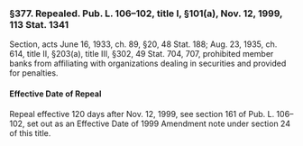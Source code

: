 ### §377. Repealed. Pub. L. 106–102, title I, §101(a), Nov. 12, 1999, 113 Stat. 1341 ###

Section, acts June 16, 1933, ch. 89, §20, 48 Stat. 188; Aug. 23, 1935, ch. 614, title II, §203(a), title III, §302, 49 Stat. 704, 707, prohibited member banks from affiliating with organizations dealing in securities and provided for penalties.

#### Effective Date of Repeal ####

Repeal effective 120 days after Nov. 12, 1999, see section 161 of Pub. L. 106–102, set out as an Effective Date of 1999 Amendment note under section 24 of this title.